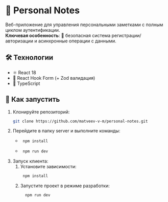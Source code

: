 # 📒 Personal Notes

Веб-приложение для управления персональными заметками с полным циклом аутентификации.  
**Ключевая особенность**: 🔐 безопасная система регистрации/авторизации и асинхронные операции с данными.

## 🛠 Технологии
  - ⚛️ React 18
  - 📝 React Hook Form (+ Zod валидация)  
  - 📜 TypeScript

## 🚀 Как запустить
1. Клонируйте репозиторий:
   ```bash   
   git clone https://github.com/matveev-v-m/personal-notes.git
2. Перейдите в папку server и выполните команды:
   - ```bash
      npm install    
   - ```bash   
      npm run dev
3. Запуск клиента:
     1. Установите зависимости:
         ```bash
          npm install
         ```
      2. Запустите проект в режиме разработки:
          ```bash   
            npm run dev
          ```
